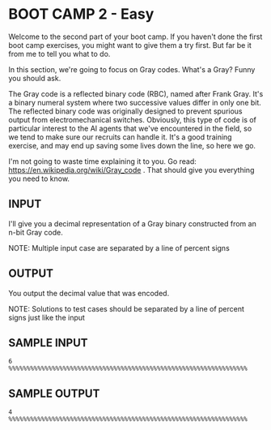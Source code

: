 <!-- RATING: EASY -->
<!-- NAME:  BOOT CAMP 2 -->
<!-- GENERATOR: generate.pl -->
# BOOT CAMP 2 - Easy

Welcome to the second part of your boot camp. If you haven't done the first boot camp exercises, you might want to give them a try first. But far be it from me to tell you what to do.

In this section, we're going to focus on Gray codes. What's a Gray? Funny you should ask.

The Gray code is a reflected binary code (RBC), named after Frank Gray. It's a binary numeral system where two successive values differ in only one bit. The reflected binary code was originally designed to prevent spurious output from electromechanical switches. Obviously, this type of code is of particular interest to the AI agents that we've encountered in the field, so we tend to make sure our recruits can handle it. It's a good training exercise, and may end up saving some lives down the line, so here we go.

I'm not going to waste time explaining it to you. Go read: <a href="https://en.wikipedia.org/wiki/Gray_code" target="_blank">https://en.wikipedia.org/wiki/Gray_code</a> . That should give you everything you need to know.

## INPUT
I'll give you a decimal representation of a Gray binary constructed from an n-bit Gray code. 

NOTE: Multiple input case are separated by a line of percent signs

## OUTPUT
You output the decimal value that was encoded.

NOTE: Solutions to test cases should be separated by a line of percent signs just like the input

## SAMPLE INPUT
	6
	%%%%%%%%%%%%%%%%%%%%%%%%%%%%%%%%%%%%%%%%%%%%%%%%%%%%%%%%%%%%%%%%%%

## SAMPLE OUTPUT
	4
	%%%%%%%%%%%%%%%%%%%%%%%%%%%%%%%%%%%%%%%%%%%%%%%%%%%%%%%%%%%%%%%%%%

